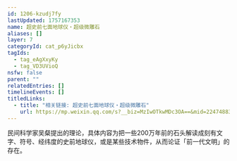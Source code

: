 ```yaml
---
id: 1206-kzudj7fy
lastUpdated: 1757167353
name: 超史前七面地球仪・超级微雕石
aliases: []
layer: 7
categoryId: cat_p6yJicbx
tagIds:
  - tag_eAgXxyKy
  - tag_VD3UVioQ
nsfw: false
parent: ""
relatedEntries: []
timelineEvents: []
titledLinks:
  - title: "相关链接: 超史前七面地球仪・超级微雕石"
    url: https://mp.weixin.qq.com/s?__biz=MzIwOTkwMDc3OA==&mid=2247488316&idx=1&sn=0e0d70e6eb3b6c81ff1fbf7b8f7c1783&chksm=96c27640a2508020491df320e8c45d149c394a6aa711ef3ba4e5fcb02040535c5f99edb37654
---
```


民间科学家吴粲提出的理论，具体内容为把一些200万年前的石头解读成刻有文字、符号、经纬度的史前地球仪，或是某些技术物件，从而论证「前一代文明」的存在。